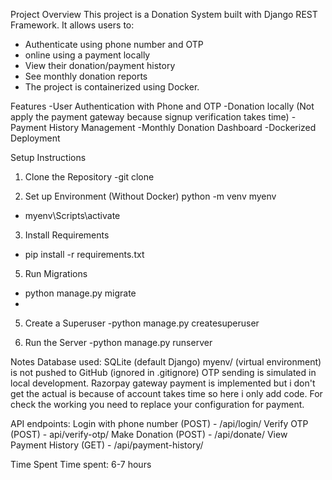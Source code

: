 Project Overview
This project is a Donation System built with Django REST Framework.
It allows users to:
- Authenticate using phone number and OTP
- online using a payment locally
- View their donation/payment history
- See monthly donation reports
- The project is containerized using Docker.

Features
-User Authentication with Phone and OTP
-Donation locally (Not apply the payment gateway because signup verification takes time)
-Payment History Management
-Monthly Donation Dashboard 
-Dockerized Deployment

Setup Instructions
1. Clone the Repository
-git clone <your-repo-link>

2. Set up Environment (Without Docker)
python -m venv myenv
- myenv\Scripts\activate   

3. Install Requirements
- pip install -r requirements.txt

5. Run Migrations
- python manage.py migrate
- 
5. Create a Superuser
-python manage.py createsuperuser

6. Run the Server
-python manage.py runserver

Notes
Database used: SQLite (default Django)
myenv/ (virtual environment) is not pushed to GitHub (ignored in .gitignore)
OTP sending is simulated in local development.
Razorpay gateway payment is implemented but i don't get the actual is because of account takes time so here i only add code. For check the working you need to replace your configuration for payment.

API endpoints:
Login with phone number (POST) - /api/login/
Verify OTP (POST) - api/verify-otp/
Make Donation (POST) - /api/donate/
View Payment History (GET) - /api/payment-history/


Time Spent
Time spent: 6-7 hours
